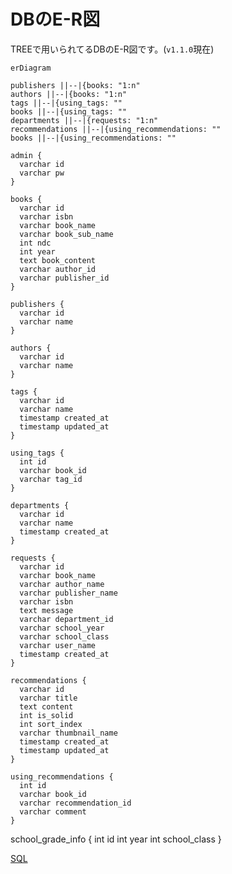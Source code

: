 # DBのE-R図

TREEで用いられてるDBのE-R図です。(`v1.1.0`現在)

```mermaid
erDiagram

publishers ||--|{books: "1:n"
authors ||--|{books: "1:n"
tags ||--|{using_tags: ""
books ||--|{using_tags: ""
departments ||--|{requests: "1:n"
recommendations ||--|{using_recommendations: ""
books ||--|{using_recommendations: ""

admin {
  varchar id
  varchar pw
}

books {
  varchar id
  varchar isbn
  varchar book_name
  varchar book_sub_name
  int ndc
  int year
  text book_content
  varchar author_id
  varchar publisher_id
}

publishers {
  varchar id
  varchar name
}

authors {
  varchar id
  varchar name
}

tags {
  varchar id
  varchar name
  timestamp created_at
  timestamp updated_at
}

using_tags {
  int id
  varchar book_id
  varchar tag_id
}

departments {
  varchar id
  varchar name
  timestamp created_at
}

requests {
  varchar id
  varchar book_name
  varchar author_name
  varchar publisher_name
  varchar isbn
  text message
  varchar department_id
  varchar school_year
  varchar school_class
  varchar user_name
  timestamp created_at
}

recommendations {
  varchar id
  varchar title
  text content
  int is_solid
  int sort_index
  varchar thumbnail_name
  timestamp created_at
  timestamp updated_at
}

using_recommendations {
  int id
  varchar book_id
  varchar recommendation_id
  varchar comment
}
```

school_grade_info {
  int id
  int year
  int school_class
}

[SQL](https://github.com/booksearch-hotate/hotate-server/blob/main/db/init/001_createhotate.sql)
